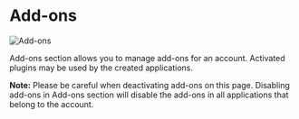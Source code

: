 # Add-ons

![Add-ons](images/extensions.png)

Add-ons section allows you to manage add-ons for an account. Activated
plugins may be used by the created applications.

**Note:** Please be careful when deactivating add-ons on this page. Disabling
add-ons in Add-ons section will disable the add-ons in all applications
that belong to the account.
